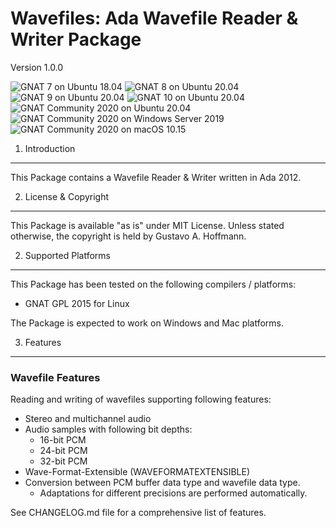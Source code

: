 Wavefiles: Ada Wavefile Reader & Writer Package
===============================================
Version 1.0.0

![GNAT 7 on Ubuntu 18.04](https://github.com/Ada-Audio/wavefiles/workflows/GNAT%207%20on%20Ubuntu%2018.04/badge.svg)
![GNAT 8 on Ubuntu 20.04](https://github.com/Ada-Audio/wavefiles/workflows/GNAT%208%20on%20Ubuntu%2020.04/badge.svg)
![GNAT 9 on Ubuntu 20.04](https://github.com/Ada-Audio/wavefiles/workflows/GNAT%209%20on%20Ubuntu%2020.04/badge.svg)
![GNAT 10 on Ubuntu 20.04](https://github.com/Ada-Audio/wavefiles/workflows/GNAT%2010%20on%20Ubuntu%2020.04/badge.svg)
![GNAT Community 2020 on Ubuntu 20.04](https://github.com/Ada-Audio/wavefiles/workflows/GNAT%20Community%202020%20on%20Ubuntu%2020.04/badge.svg)
![GNAT Community 2020 on Windows Server 2019](https://github.com/Ada-Audio/wavefiles/workflows/GNAT%20Community%202020%20on%20Windows%20Server%202019/badge.svg)
![GNAT Community 2020 on macOS 10.15](https://github.com/Ada-Audio/wavefiles/workflows/GNAT%20Community%202020%20on%20macOS%2010.15/badge.svg)

1. Introduction
---------------

This Package contains a Wavefile Reader & Writer written in Ada 2012.

2. License & Copyright
----------------------

This Package is available "as is" under MIT License. Unless stated otherwise,
the copyright is held by Gustavo A. Hoffmann.

2. Supported Platforms
----------------------

This Package has been tested on the following compilers / platforms:

- GNAT GPL 2015 for Linux

The Package is expected to work on Windows and Mac platforms.

3. Features
-----------

### Wavefile Features

Reading and writing of wavefiles supporting following features:

- Stereo and multichannel audio
- Audio samples with following bit depths:
    - 16-bit PCM
    - 24-bit PCM
    - 32-bit PCM
- Wave-Format-Extensible (WAVEFORMATEXTENSIBLE)
- Conversion between PCM buffer data type and wavefile data type.
     - Adaptations for different precisions are performed automatically.

See CHANGELOG.md file for a comprehensive list of features.
